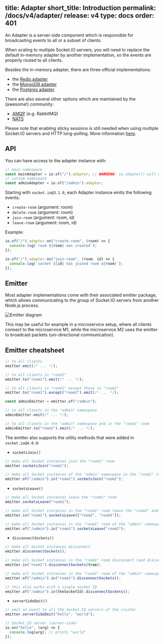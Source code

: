 title: Adapter
short_title: Introduction
permalink: /docs/v4/adapter/
release: v4
type: docs
order: 401
---

An Adapter is a server-side component which is responsible for broadcasting events to all or a subset of clients.

When scaling to multiple Socket.IO servers, you will need to replace the default in-memory adapter by another implementation, so the events are properly routed to all clients.

Besides the in-memory adapter, there are three official implementations:

- the [Redis adapter](/docs/v4/redis-adapter/)
- the [MongoDB adapter](/docs/v4/mongo-adapter/)
- the [Postgres adapter](/docs/v4/postgres-adapter)

There are also several other options which are maintained by the (awesome!) community:

- [AMQP](https://github.com/sensibill/socket.io-amqp) (e.g. RabbitMQ)
- [NATS](https://github.com/MickL/socket.io-nats-adapter)

Please note that enabling sticky sessions is still needed when using multiple Socket.IO servers and HTTP long-polling. More information [here](/docs/v4/using-multiple-nodes/#Why-is-sticky-session-required).

## API

You can have access to the adapter instance with:

```js
// main namespace
const mainAdapter = io.of("/").adapter; // WARNING! io.adapter() will not work
// custom namespace
const adminAdapter = io.of("/admin").adapter;
```

Starting with `socket.io@3.1.0`, each Adapter instance emits the following events:

- `create-room` (argument: room)
- `delete-room` (argument: room)
- `join-room` (argument: room, id)
- `leave-room` (argument: room, id)

Example:

```js
io.of("/").adapter.on("create-room", (room) => {
  console.log(`room ${room} was created`);
});

io.of("/").adapter.on("join-room", (room, id) => {
  console.log(`socket ${id} has joined room ${room}`);
});
```

## Emitter

Most adapter implementations come with their associated emitter package, which allows communicating to the group of Socket.IO servers from another Node.js process.

![Emitter diagram](/images/emitter.png)

This may be useful for example in a microservice setup, where all clients connect to the microservice M1, while the microservice M2 uses the emitter to broadcast packets (uni-directional communication).

## Emitter cheatsheet

```js
// to all clients
emitter.emit(/* ... */);

// to all clients in "room1"
emitter.to("room1").emit(/* ... */);

// to all clients in "room1" except those in "room2"
emitter.to("room1").except("room2").emit(/* ... */);

const adminEmitter = emitter.of("/admin");

// to all clients in the "admin" namespace
adminEmitter.emit(/* ... */);

// to all clients in the "admin" namespace and in the "room1" room
adminEmitter.to("room1").emit(/* ... */);
```

The emitter also supports the utility methods that were added in `socket.io@4.0.0`:

- `socketsJoin()`

```js
// make all Socket instances join the "room1" room
emitter.socketsJoin("room1");

// make all Socket instances of the "admin" namespace in the "room1" room join the "room2" room
emitter.of("/admin").in("room1").socketsJoin("room2");
```

- `socketsLeave()`

```js
// make all Socket instances leave the "room1" room
emitter.socketsLeave("room1");

// make all Socket instances in the "room1" room leave the "room2" and "room3" rooms
emitter.in("room1").socketsLeave(["room2", "room3"]);

// make all Socket instances in the "room1" room of the "admin" namespace leave the "room2" room
emitter.of("/admin").in("room1").socketsLeave("room2");
```

- `disconnectSockets()`

```js
// make all Socket instances disconnect
emitter.disconnectSockets();

// make all Socket instances in the "room1" room disconnect (and discard the low-level connection)
emitter.in("room1").disconnectSockets(true);

// make all Socket instances in the "room1" room of the "admin" namespace disconnect
emitter.of("/admin").in("room1").disconnectSockets();

// this also works with a single socket ID
emitter.of("/admin").in(theSocketId).disconnectSockets();
```

- `serverSideEmit()`

```js
// emit an event to all the Socket.IO servers of the cluster
emitter.serverSideEmit("hello", "world");

// Socket.IO server (server-side)
io.on("hello", (arg) => {
  console.log(arg); // prints "world"
});
```
